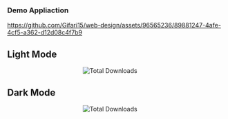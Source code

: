 ### Demo Appliaction
https://github.com/Gifari15/web-design/assets/96565236/89881247-4afe-4cf5-a362-d12d08c4f7b9


## Light Mode
<p align="center">
  <img src="https://github.com/Gifari15/web-design/assets/96565236/e58ce0e8-58d1-4c5f-ae05-a5f08f8ebbce" alt="Total Downloads">&emsp;&emsp;
</p>

## Dark Mode
<p align="center">
  <img src="https://github.com/Gifari15/web-design/assets/96565236/b7855379-29c7-43b6-8479-60e0c99de277" alt="Total Downloads">&emsp;&emsp;
</p>
